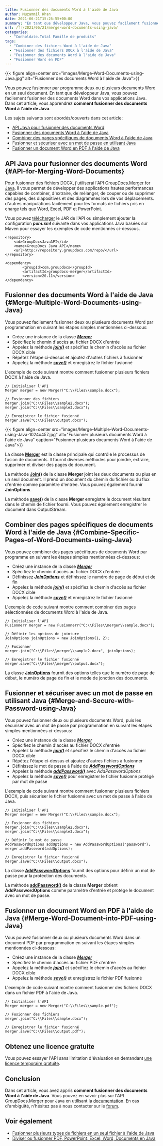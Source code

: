 ```yaml
---
title: Fusionner des documents Word à l'aide de Java
author: Muzammil Khan
date: 2021-06-21T15:26:55+00:00
summary: "En tant que développeur Java, vous pouvez facilement fusionner deux ou plusieurs documents Word ou combiner des pages de différents fichiers Word dans vos applications Java. Dans cet article, vous apprendrez **à fusionner des documents Word à l'aide de Java** ."
url: /fr/2021/06/21/merge-word-documents-using-java/
categories:
  - "Conholdate.Total Famille de produits"
tags:
  - "Combiner des fichiers Word à l'aide de Java"
  - "Fusionner des fichiers DOCX à l'aide de Java"
  - "Fusionner des documents Word à l'aide de Java"
  - "Fusionner Word en PDF"
---
```


{{< figure align=center src="images/Merge-Word-Documents-using-Java.jpg" alt="Fusionner des documents Word à l'aide de Java">}}
 
Vous pouvez fusionner par programme deux ou plusieurs documents Word en un seul document. En tant que développeur Java, vous pouvez facilement fusionner des documents Word dans vos applications Java. Dans cet article, vous apprendrez **comment fusionner des documents Word à l'aide de Java**.

Les sujets suivants sont abordés/couverts dans cet article:
  * [API Java pour fusionner des documents Word][2]
  * [Fusionner des documents Word à l'aide de Java][3]
  * [Combiner des pages spécifiques de documents Word à l'aide de Java][4]
  * [Fusionner et sécuriser avec un mot de passe en utilisant Java][5]
  * [Fusionner un document Word en PDF à l'aide de Java][6]

## API Java pour fusionner des documents Word {#API-for-Merging-Word-Documents}

Pour fusionner des fichiers [DOCX][7], j'utiliserai l'API [GroupDocs.Merger for Java][8]. Il vous permet de développer des applications hautes performances capables de combiner, d'extraire, de mélanger, de couper ou de supprimer des pages, des diapositives et des diagrammes lors de vos déplacements. d'autres manipulations facilement pour les formats de fichiers pris en charge tels que Word, Excel, PDF et PowerPoint.

Vous pouvez [télécharger][9] le JAR de l'API ou simplement ajouter la configuration **_pom.xml_** suivante dans vos applications Java basées sur Maven pour essayer les exemples de code mentionnés ci-dessous.

```
<repository>
	<id>GroupDocsJavaAPI</id>
	<name>GroupDocs Java API</name>
	<url>http://repository.groupdocs.com/repo/</url>
</repository>
```

```
<dependency>
        <groupId>com.groupdocs</groupId>
        <artifactId>groupdocs-merger</artifactId>
        <version>20.11</version> 
</dependency>
```
## Fusionner des documents Word à l'aide de Java {#Merge-Multiple-Word-Documents-using-Java}

Vous pouvez facilement fusionner deux ou plusieurs documents Word par programmation en suivant les étapes simples mentionnées ci-dessous:
  * Créez une instance de la classe **_[Merger][10]_**
  * Spécifiez le chemin d'accès au fichier DOCX d'entrée
  * Appelez la méthode **_[join()][11]_** et spécifiez le chemin d'accès au fichier DOCX cible
  * Répétez l'étape ci-dessus et ajoutez d'autres fichiers à fusionner
  * Appelez la méthode **_[save()][12]_** et enregistrez le fichier fusionné

L'exemple de code suivant montre comment fusionner plusieurs fichiers DOCX à l'aide de Java.
```
// Initialiser l'API
Merger merger = new Merger("C:\\Files\\sample.docx");

// Fusionner des fichiers
merger.join("C:\\Files\\sample2.docx");
merger.join("C:\\Files\\sample3.docx");

// Enregistrer le fichier fusionné
merger.save("C:\\Files\\output.docx");
```

{{< figure align=center src="images/Merge-Multiple-Word-Documents-using-Java-1024x457.jpg" alt="Fusionner plusieurs documents Word à l'aide de Java" caption="Fusionner plusieurs documents Word à l'aide de Java">}}
 

La classe **[Merger][10]** est la classe principale qui contrôle le processus de fusion de documents. Il fournit diverses méthodes pour joindre, extraire, supprimer et diviser des pages de document.

La méthode **[Join()][11]** de la classe **Merger** joint les deux documents ou plus en un seul document. Il prend un document du chemin du fichier ou du flux d'entrée comme paramètre d'entrée. Vous pouvez également fournir **JoinOptions**.

La méthode **[save()][12]** de la classe **Merger** enregistre le document résultant dans le chemin de fichier fourni. Vous pouvez également enregistrer le document dans OutputStream.

## Combiner des pages spécifiques de documents Word à l'aide de Java {#Combine-Specific-Pages-of-Word-Documents-using-Java}

Vous pouvez combiner des pages spécifiques de documents Word par programme en suivant les étapes simples mentionnées ci-dessous:

  * Créez une instance de la classe **_[Merger][10]_**
  * Spécifiez le chemin d'accès au fichier DOCX d'entrée
  * Définissez **_[JoinOptions][14]_** et définissez le numéro de page de début et de fin
  * Appelez la méthode **_[join()][11]_** et spécifiez le chemin d'accès au fichier DOCX cible
  * Appelez la méthode **_[save()][12]_** et enregistrez le fichier fusionné

L'exemple de code suivant montre comment combiner des pages sélectionnées de documents Word à l'aide de Java.
```
// Initialiser l'API
Fusionnerr merger = new Fusionnerr("C:\\Files\\merger\\sample.docx");

// Définir les options de jointure
JoinOptions joinOptions = new JoinOptions(1, 2);

// Fusionner
merger.join("C:\\Files\\merger\\sample2.docx", joinOptions);

// Enregistrer le fichier fusionné
merger.save("C:\\Files\\merger\\output.docx");
```

La classe **[JoinOptions][14]** fournit des options telles que le numéro de page de début, le numéro de page de fin et le mode de jonction des documents.

## Fusionner et sécuriser avec un mot de passe en utilisant Java {#Merge-and-Secure-with-Password-using-Java}

Vous pouvez fusionner deux ou plusieurs documents Word, puis les sécuriser avec un mot de passe par programmation en suivant les étapes simples mentionnées ci-dessous:

  * Créez une instance de la classe **_[Merger][10]_**
  * Spécifiez le chemin d'accès au fichier DOCX d'entrée
  * Appelez la méthode **_[join()][11]_** et spécifiez le chemin d'accès au fichier DOCX cible
  * Répétez l'étape ci-dessus et ajoutez d'autres fichiers à fusionner
  * Définissez le mot de passe à l'aide de **_[AddPasswordOptions][15]_**
  * Appelez la méthode **_[addPassword()][16]_** avec _AddPasswordOptions_
  * Appelez la méthode **_[save()][12]_** pour enregistrer le fichier fusionné protégé par mot de passe

L'exemple de code suivant montre comment fusionner plusieurs fichiers DOCX, puis sécuriser le fichier fusionné avec un mot de passe à l'aide de Java.
```
// Initialiser l'API
Merger merger = new Merger("C:\\Files\\sample.docx");

// Fusionner des fichiers
merger.join("C:\\Files\\sample2.docx");
merger.join("C:\\Files\\sample3.docx");

// Définir le mot de passe
AddPasswordOptions addOptions = new AddPasswordOptions("password");
merger.addPassword(addOptions);

// Enregistrer le fichier fusionné
merger.save("C:\\Files\\output.docx");
```

La classe **[AddPasswordOptions][15]** fournit des options pour définir un mot de passe pour la protection des documents.

La méthode **[addPassword()][16]** de la classe **Merger** obtient **AddPasswordOptions** comme paramètre d'entrée et protège le document avec un mot de passe.

## Fusionner un document Word en PDF à l'aide de Java {#Merge-Word-Document-into-PDF-using-Java}

Vous pouvez fusionner deux ou plusieurs documents Word dans un document PDF par programmation en suivant les étapes simples mentionnées ci-dessous:
  * Créez une instance de la classe **_[Merger][10]_**
  * Spécifiez le chemin d'accès au fichier PDF d'entrée
  * Appelez la méthode **_[join()][11]_** et spécifiez le chemin d'accès au fichier DOCX cible
  * Appelez la méthode **_[save()][12]_** et enregistrez le fichier PDF fusionné

L'exemple de code suivant montre comment fusionner des fichiers DOCX dans un fichier PDF à l'aide de Java.
```
// Initialiser l'API
Merger merger = new Merger("C:\\Files\\sample.pdf");

// Fusionner des fichiers
merger.join("C:\\Files\\sample.docx");

// Enregistrer le fichier fusionné
merger.save("C:\\Files\\output.pdf");
```

## Obtenez une licence gratuite
Vous pouvez essayer l'API sans limitation d'évaluation en demandant [une licence temporaire gratuite][17].

## Conclusion
Dans cet article, vous avez appris **comment fusionner des documents Word à l'aide de Java**. Vous pouvez en savoir plus sur l'API GroupDocs.Merger pour Java en utilisant la [documentation][18]. En cas d'ambiguïté, n'hésitez pas à nous contacter sur le [forum][19].

## Voir également
  * [Fusionner plusieurs types de fichiers en un seul fichier à l'aide de Java][20]
  * [Diviser ou fusionner PDF, PowerPoint, Excel, Word, Documents en Java][21]

 [1]: https://blog.conholdate.com/wp-content/uploads/sites/27/2021/06/Merge-Word-Documents-using-Java.jpg
 [2]: #API-for-Merging-Word-Documents
 [3]: #Merge-Multiple-Word-Documents-using-Java
 [4]: #Combine-Specific-Pages-of-Word-Documents-using-Java
 [5]: #Merge-and-Secure-with-Password-using-Java
 [6]: #Merge-Word-Document-into-PDF-using-Java
 [7]: https://docs.fileformat.com/word-processing/docx/
 [8]: https://products.groupdocs.com/merger/java
 [9]: https://downloads.groupdocs.com/merger/java
 [10]: https://apireference.groupdocs.com/merger/java/com.groupdocs.merger/Merger
 [11]: https://apireference.groupdocs.com/merger/java/com.groupdocs.merger/Merger#join(java.lang.String)
 [12]: https://apireference.groupdocs.com/merger/java/com.groupdocs.merger/Merger#save(java.lang.String)
 [13]: https://blog.conholdate.com/wp-content/uploads/sites/27/2021/06/Merge-Multiple-Word-Documents-using-Java.jpg
 [14]: https://apireference.groupdocs.com/merger/java/com.groupdocs.merger.domain.options/JoinOptions
 [15]: https://apireference.groupdocs.com/merger/java/com.groupdocs.merger.domain.options/AddPasswordOptions
 [16]: https://apireference.groupdocs.com/merger/java/com.groupdocs.merger/Merger#addPassword(com.groupdocs.merger.domain.options.interfaces.IAddPasswordOptions)
 [17]: https://purchase.groupdocs.com/temporary-license
 [18]: https://docs.groupdocs.com/merger/java/
 [19]: https://forum.groupdocs.com/c/merger/
 [20]: https://blog.groupdocs.com/2021/06/13/merge-multiple-file-types-using-java/
 [21]: https://blog.groupdocs.com/2020/05/20/merge-pdf-word-excel-powerpoint-documents-in-java/

